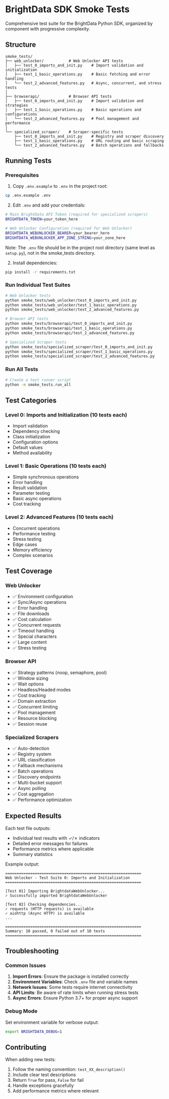 # BrightData SDK Smoke Tests

Comprehensive test suite for the BrightData Python SDK, organized by component with progressive complexity.

## Structure

```
smoke_tests/
├── web_unlocker/           # Web Unlocker API tests
│   ├── test_0_imports_and_init.py    # Import validation and initialization
│   ├── test_1_basic_operations.py    # Basic fetching and error handling
│   └── test_2_advanced_features.py   # Async, concurrent, and stress tests
│
├── browserapi/             # Browser API tests
│   ├── test_0_imports_and_init.py    # Import validation and strategies
│   ├── test_1_basic_operations.py    # Basic operations and configurations
│   └── test_2_advanced_features.py   # Pool management and performance
│
└── specialized_scraper/    # Scraper-specific tests
    ├── test_0_imports_and_init.py    # Registry and scraper discovery
    ├── test_1_basic_operations.py    # URL routing and basic scraping
    └── test_2_advanced_features.py   # Batch operations and fallbacks
```

## Running Tests

### Prerequisites

1. Copy `.env.example` to `.env` in the project root:
```bash
cp .env.example .env
```

2. Edit `.env` and add your credentials:
```bash
# Main BrightData API Token (required for specialized scrapers)
BRIGHTDATA_TOKEN=your_token_here

# Web Unlocker Configuration (required for Web Unlocker)
BRIGHTDATA_WEBUNLOCKER_BEARER=your_bearer_here
BRIGHTDATA_WEBUNLOCKER_APP_ZONE_STRING=your_zone_here
```

Note: The `.env` file should be in the project root directory (same level as `setup.py`), not in the smoke_tests directory.

2. Install dependencies:
```bash
pip install -r requirements.txt
```

### Run Individual Test Suites

```bash
# Web Unlocker tests
python smoke_tests/web_unlocker/test_0_imports_and_init.py
python smoke_tests/web_unlocker/test_1_basic_operations.py
python smoke_tests/web_unlocker/test_2_advanced_features.py

# Browser API tests
python smoke_tests/browserapi/test_0_imports_and_init.py
python smoke_tests/browserapi/test_1_basic_operations.py
python smoke_tests/browserapi/test_2_advanced_features.py

# Specialized Scraper tests
python smoke_tests/specialized_scraper/test_0_imports_and_init.py
python smoke_tests/specialized_scraper/test_1_basic_operations.py
python smoke_tests/specialized_scraper/test_2_advanced_features.py
```

### Run All Tests

```bash
# Create a test runner script
python -m smoke_tests.run_all
```

## Test Categories

### Level 0: Imports and Initialization (10 tests each)
- Import validation
- Dependency checking
- Class initialization
- Configuration options
- Default values
- Method availability

### Level 1: Basic Operations (10 tests each)
- Simple synchronous operations
- Error handling
- Result validation
- Parameter testing
- Basic async operations
- Cost tracking

### Level 2: Advanced Features (10 tests each)
- Concurrent operations
- Performance testing
- Stress testing
- Edge cases
- Memory efficiency
- Complex scenarios

## Test Coverage

### Web Unlocker
- ✅ Environment configuration
- ✅ Sync/Async operations
- ✅ Error handling
- ✅ File downloads
- ✅ Cost calculation
- ✅ Concurrent requests
- ✅ Timeout handling
- ✅ Special characters
- ✅ Large content
- ✅ Stress testing

### Browser API
- ✅ Strategy patterns (noop, semaphore, pool)
- ✅ Window sizing
- ✅ Wait options
- ✅ Headless/Headed modes
- ✅ Cost tracking
- ✅ Domain extraction
- ✅ Concurrent limiting
- ✅ Pool management
- ✅ Resource blocking
- ✅ Session reuse

### Specialized Scrapers
- ✅ Auto-detection
- ✅ Registry system
- ✅ URL classification
- ✅ Fallback mechanisms
- ✅ Batch operations
- ✅ Discovery endpoints
- ✅ Multi-bucket support
- ✅ Async polling
- ✅ Cost aggregation
- ✅ Performance optimization

## Expected Results

Each test file outputs:
- Individual test results with ✓/✗ indicators
- Detailed error messages for failures
- Performance metrics where applicable
- Summary statistics

Example output:
```
============================================================
Web Unlocker - Test Suite 0: Imports and Initialization
============================================================

[Test 01] Importing BrightdataWebUnlocker...
✓ Successfully imported BrightdataWebUnlocker

[Test 02] Checking dependencies...
✓ requests (HTTP requests) is available
✓ aiohttp (Async HTTP) is available
...

============================================================
Summary: 10 passed, 0 failed out of 10 tests
============================================================
```

## Troubleshooting

### Common Issues

1. **Import Errors**: Ensure the package is installed correctly
2. **Environment Variables**: Check `.env` file and variable names
3. **Network Issues**: Some tests require internet connectivity
4. **API Limits**: Be aware of rate limits when running stress tests
5. **Async Errors**: Ensure Python 3.7+ for proper async support

### Debug Mode

Set environment variable for verbose output:
```bash
export BRIGHTDATA_DEBUG=1
```

## Contributing

When adding new tests:
1. Follow the naming convention: `test_XX_description()`
2. Include clear test descriptions
3. Return `True` for pass, `False` for fail
4. Handle exceptions gracefully
5. Add performance metrics where relevant